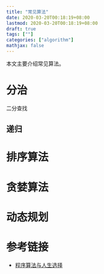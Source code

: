 ```yaml
---
title: "常见算法"
date: 2020-03-20T00:18:19+08:00
lastmod: 2020-03-20T00:18:19+08:00
draft: true
tags: [""]
categories: ["algorithm"]
mathjax: false
---
```


本文主要介绍常见算法。  
<!--more-->

# 分治
二分查找

## 递归

# 排序算法

# 贪婪算法

# 动态规划

# 参考链接
- [程序算法与人生选择](https://coolshell.cn/articles/8790.html) 
